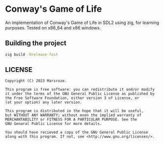 # Conway's Game of Life

An implementation of Conway's Game of Life in SDL2 using zig, for learning purposes.
Tested on x86_64 and x86 windows.

## Building the project

```sh
zig build -Drelease-fast
```

## LICENSE

```text
Copyright (C) 2023 Marsroze.

This program is free software: you can redistribute it and/or modify
it under the terms of the GNU General Public License as published by
the Free Software Foundation, either version 3 of License, or
(at your option) any later version.

This program is distributed in the hope that it will be useful,
but WITHOUT ANY WARRANTY; without even the implied warranty of
MERCHANTABILITY or FITNESS FOR A PARTICULAR PURPOSE. See the
GNU Genaral Public License for more details.

You should have recieved a copy of the GNU General Public License
along with this program. If not, see <http://www.gnu.org/licenses/>.
```
